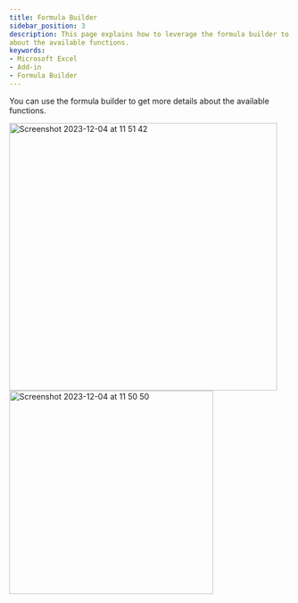 ```yaml
---
title: Formula Builder
sidebar_position: 3
description: This page explains how to leverage the formula builder to get more details
about the available functions.
keywords:
- Microsoft Excel
- Add-in
- Formula Builder
---
```


You can use the formula builder to get more details about the available functions.

<img width="480" alt="Screenshot 2023-12-04 at 11 51 42" src="https://github.com/OpenBB-finance/OpenBBTerminal/assets/79287829/b2fd35fd-fb41-48f4-a29b-ce2656f35831">

<img width="365" alt="Screenshot 2023-12-04 at 11 50 50" src="https://github.com/OpenBB-finance/OpenBBTerminal/assets/79287829/9809f976-e896-4a4c-bedd-c3b1daaf5ff7">
